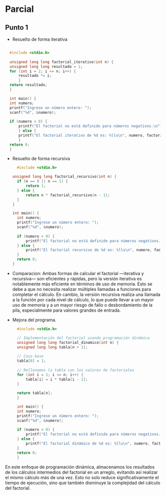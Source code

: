 # Parcial 
  ## Punto 1
  - Resuelto de forma iterativa

  ```C

    #include <stdio.h>
    
    unsigned long long factorial_iterativo(int n) {
    unsigned long long resultado = 1;
    for (int i = 2; i <= n; i++) {
        resultado *= i;
        }
    return resultado;
    }

    int main() {
    int numero;
    printf("Ingrese un número entero: ");
    scanf("%d", &numero);
    
    if (numero < 0) {
        printf("El factorial no está definido para números negativos.\n");
        } else {
        printf("El factorial iterativo de %d es: %llu\n", numero, factorial_iterativo(numero));
        }
    return 0;
    }
  ```
- Resuelto de forma recursiva

  ```C
    #include <stdio.h>

  unsigned long long factorial_recursivo(int n) {
    if (n == 0 || n == 1) {
        return 1;
    } else {
        return n * factorial_recursivo(n - 1);
    }
  }

  int main() {
    int numero;
    printf("Ingrese un número entero: ");
    scanf("%d", &numero);
    
    if (numero < 0) {
        printf("El factorial no está definido para números negativos.\n");
    } else {
        printf("El factorial recursivo de %d es: %llu\n", numero, factorial_recursivo(numero));
    }
    return 0;
  }
  ```
- Comparacion: Ambas formas de calcular el factorial —iterativa y recursiva— son eficientes y rápidas, pero la versión iterativa es notablemente más eficiente en términos de uso de memoria. Esto se debe a que no necesita realizar múltiples llamadas a funciones para completar el cálculo. En cambio, la versión recursiva realiza una llamada a la función por cada nivel de cálculo, lo que puede llevar a un mayor uso de memoria y a un mayor riesgo de fallo o desbordamiento de la pila, especialmente para valores grandes de entrada.
- Mejora del programa.
  ```C
    #include <stdio.h>

    // Implementación del factorial usando programación dinámica
    unsigned long long factorial_dinamico(int n) {
    unsigned long long tabla[n + 1];
    
    // Caso base
    tabla[0] = 1;
    
    // Rellenamos la tabla con los valores de factoriales 
    for (int i = 1; i <= n; i++) {
        tabla[i] = i * tabla[i - 1];
    }
    
    return tabla[n];
    }

    int main() {
    int numero;
    printf("Ingrese un número entero: ");
    scanf("%d", &numero);
    
    if (numero < 0) {
        printf("El factorial no está definido para números negativos.\n");
    } else {
        printf("El factorial dinámico de %d es: %llu\n", numero, factorial_dinamico(numero));
    }
    return 0;
    }
  ```
 En este enfoque de programación dinámica, almacenamos los resultados de los cálculos intermedios del factorial en un arreglo, evitando así realizar el mismo cálculo más de una vez. Esto no solo reduce significativamente el tiempo de ejecución, sino que también disminuye la complejidad del cálculo del factorial.
